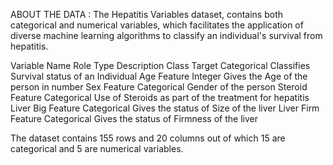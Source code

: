 ABOUT THE DATA :
The Hepatitis Variables dataset, contains both 
categorical and numerical variables, which 
facilitates the application of diverse machine 
learning algorithms to classify an individual's 
survival from hepatitis.

Variable Name     Role             Type                         Description
Class            Target       Categorical      Classifies Survival  status of an Individual
Age              Feature      Integer          Gives the Age of the person in number
Sex              Feature      Categorical      Gender of the person
Steroid          Feature      Categorical      Use of Steroids as part of the treatment for hepatitis
Liver Big        Feature      Categorical      Gives the status of Size of the liver
Liver Firm       Feature      Categorical      Gives the status of Firmness of the liver

The dataset contains 155 rows and 20 
columns out of which 15 are categorical
and 5 are numerical variables.

